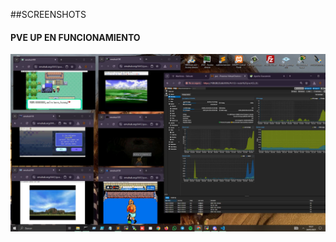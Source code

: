 ##SCREENSHOTS

#### PVE UP EN FUNCIONAMIENTO
<img src="https://github.com/tybemuhub/documentacion-emuhub/blob/main/img/1.JPG">
